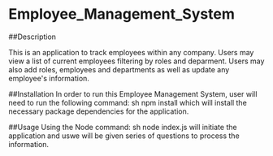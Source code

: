 # Employee_Management_System

##Description

This is an application to track employees within any company.  Users may view a list of current employees filtering by roles and deparment.  Users may also add roles, employees and departments as well as update any employee's information.

##Installation
In order to run this Employee Management System, user will need to run the following command:
sh npm install which will install the necessary package dependencies for the application.

##Usage
Using the Node command: sh node index.js will initiate the application and uswe will be given series of questions to process the information.
